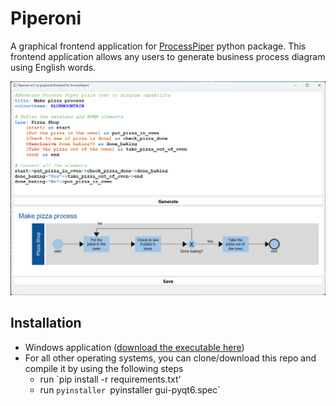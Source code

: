 # Piperoni

A graphical frontend application for [ProcessPiper](https://github.com/csgoh/processpiper) python package. This frontend application allows any users to generate business process diagram using English words.

![Showcase](https://github.com/csgoh/Piperino/blob/main/images/showcase02.png)

## Installation
* Windows application ([download the executable here](https://github.com/csgoh/Piperino/blob/main/dist/piperoni.exe))
* For all other operating systems, you can clone/download this repo and compile it by using the following steps
  * run `pip install -r requirements.txt'
  * run `pyinstaller `pyinstaller gui-pyqt6.spec`


